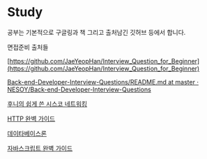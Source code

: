 # Study

공부는 기본적으로 구글링과 책 그리고 출처남긴 깃허브 등에서 합니다.

면접준비 출처들

[https://github.com/JaeYeopHan/Interview_Question_for_Beginner](https://github.com/JaeYeopHan/Interview_Question_for_Beginner)

[Back-end-Developer-Interview-Questions/README.md at master · NESOY/Back-end-Developer-Interview-Questions](https://github.com/NESOY/Back-end-Developer-Interview-Questions/blob/master/OriginalDocuments/README.md)

[후니의 쉽게 쓴 시스코 네트워킹](https://book.naver.com/bookdb/book_detail.nhn?bid=14068321)

[HTTP 완벽 가이드](https://book.naver.com/bookdb/book_detail.naver?bid=8509980)

[데이타베이스론](https://book.naver.com/bookdb/book_detail.nhn?bid=6191681)

[자바스크립트 완벽 가이드](https://book.naver.com/bookdb/book_detail.nhn?bid=10338797)